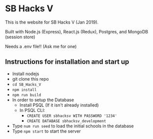 # SB Hacks V

This is the website for SB Hacks V (Jan 2019).

Built with Node.js (Express), React.js (Redux), Postgres, and MongoDB (session store)

Needs a .env file!! (Ask me for one)

## Instructions for installation and start up
  * Install nodejs
  * git clone this repo
  * `cd SB_Hacks_V`
  * `npm install`
  * `npm run build`
  * In order to setup the Database
    * Install PSQL (If it isn't already installed)
    * In PSQL CLI:
      * `CREATE USER sbhacksv WITH PASSWORD '1234'`
      * `CREATE DATABASE sbhacksv_development`
  * Type `num run seed` to load the initial schools in the database
  * Type `npm start` to start the server
